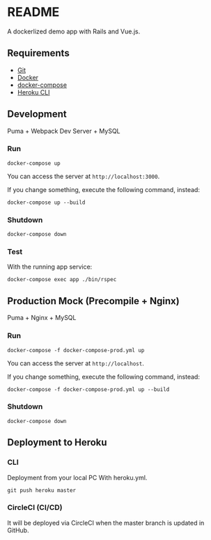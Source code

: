 # README

A dockerlized demo app with Rails and Vue.js.

## Requirements

- [Git](https://git-scm.com/)
- [Docker](https://www.docker.com/)
- [docker-compose](https://docs.docker.com/compose/)
- [Heroku CLI](https://devcenter.heroku.com/categories/command-line)

## Development

Puma + Webpack Dev Server + MySQL 

### Run

```
docker-compose up
```

You can access the server at `http://localhost:3000`.

If you change something, execute the following command, instead:

```
docker-compose up --build
```

### Shutdown

```
docker-compose down
```

### Test

With the running app service:

```
docker-compose exec app ./bin/rspec
```

## Production Mock (Precompile + Nginx)

Puma + Nginx + MySQL

### Run

```
docker-compose -f docker-compose-prod.yml up
```

You can access the server at `http://localhost`.

If you change something, execute the following command, instead:

```
docker-compose -f docker-compose-prod.yml up --build
```

### Shutdown

```
docker-compose down
```

## Deployment to Heroku

### CLI

Deployment from your local PC With heroku.yml.

```
git push heroku master
```

### CircleCI (CI/CD)

It will be deployed via CircleCI when the master branch is updated in GitHub.

